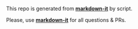This repo is generated from __[markdown-it](https://github.com/markdown-it/markdown-it)__ by script.

Please, use __[markdown-it](https://github.com/markdown-it)__ for all questions & PRs.
